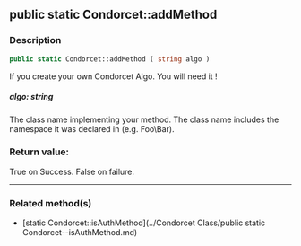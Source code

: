 ## public static Condorcet::addMethod

### Description    

```php
public static Condorcet::addMethod ( string algo )
```

If you create your own Condorcet Algo. You will need it !    


##### **algo:** *string*   
The class name implementing your method. The class name includes the namespace it was declared in (e.g. Foo\Bar).    



### Return value:   

True on Success. False on failure.


---------------------------------------

### Related method(s)      

* [static Condorcet::isAuthMethod](../Condorcet Class/public static Condorcet--isAuthMethod.md)    
